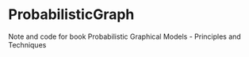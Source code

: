 # ProbabilisticGraph
Note and code for book Probabilistic Graphical Models - Principles and Techniques
